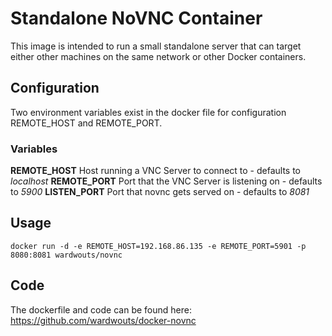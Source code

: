 # Standalone NoVNC Container

This image is intended to run a small standalone server that can target either other machines on the same network or other Docker containers.

## Configuration

Two environment variables exist in the docker file for configuration REMOTE_HOST and REMOTE_PORT.

### Variables

**REMOTE_HOST** Host running a VNC Server to connect to - defaults to *localhost*
**REMOTE_PORT** Port that the VNC Server is listening on - defaults to *5900*
**LISTEN_PORT** Port that novnc gets served on - defaults to *8081*

## Usage

```
docker run -d -e REMOTE_HOST=192.168.86.135 -e REMOTE_PORT=5901 -p 8080:8081 wardwouts/novnc
```

## Code
The dockerfile and code can be found here:
https://github.com/wardwouts/docker-novnc
